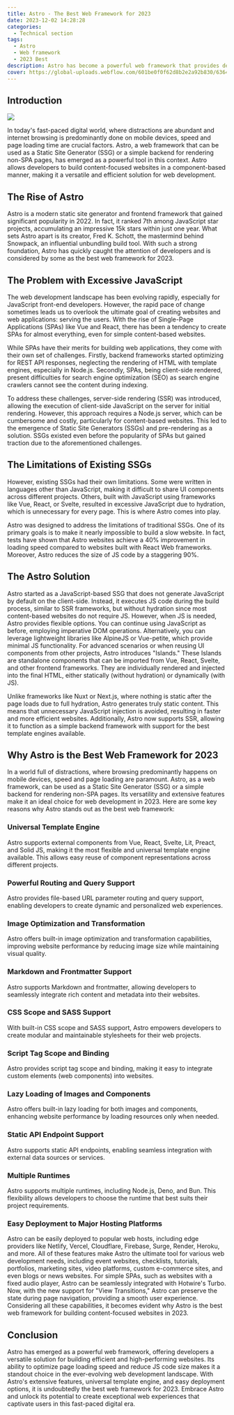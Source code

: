 ```yaml
---
title: Astro - The Best Web Framework for 2023
date: 2023-12-02 14:28:28
categories:
  - Technical section
tags: 
  - Astro
  - Web framework
  - 2023 Best
description: Astro has become a powerful web framework that provides developers with a versatile solution for building efficient, high-performance websites. It is undoubtedly the best web framework of 2023. In this fast-paced digital age, embrace Astro and realize its potential to create extraordinary web experiences that engage users.
cover: https://global-uploads.webflow.com/601be0f0f62d8b2e2a92b830/6364f51f6fa383d7f434bb08_astro-mfes.png
---
```


## Introduction

![](https://cdn.jsdelivr.net/gh/PirlosM/image@main/20231102144022.png)

In today's fast-paced digital world, where distractions are abundant and internet browsing is predominantly done on mobile devices, speed and page loading time are crucial factors. Astro, a web framework that can be used as a Static Site Generator (SSG) or a simple backend for rendering non-SPA pages, has emerged as a powerful tool in this context. Astro allows developers to build content-focused websites in a component-based manner, making it a versatile and efficient solution for web development.

## The Rise of Astro

Astro is a modern static site generator and frontend framework that gained significant popularity in 2022. In fact, it ranked 7th among JavaScript star projects, accumulating an impressive 15k stars within just one year. What sets Astro apart is its creator, Fred K. Schott, the mastermind behind Snowpack, an influential unbundling build tool. With such a strong foundation, Astro has quickly caught the attention of developers and is considered by some as the best web framework for 2023.

## The Problem with Excessive JavaScript

The web development landscape has been evolving rapidly, especially for JavaScript front-end developers. However, the rapid pace of change sometimes leads us to overlook the ultimate goal of creating websites and web applications: serving the users. With the rise of Single-Page Applications (SPAs) like Vue and React, there has been a tendency to create SPAs for almost everything, even for simple content-based websites.

While SPAs have their merits for building web applications, they come with their own set of challenges. Firstly, backend frameworks started optimizing for REST API responses, neglecting the rendering of HTML with template engines, especially in Node.js. Secondly, SPAs, being client-side rendered, present difficulties for search engine optimization (SEO) as search engine crawlers cannot see the content during indexing.

To address these challenges, server-side rendering (SSR) was introduced, allowing the execution of client-side JavaScript on the server for initial rendering. However, this approach requires a Node.js server, which can be cumbersome and costly, particularly for content-based websites. This led to the emergence of Static Site Generators (SSGs) and pre-rendering as a solution. SSGs existed even before the popularity of SPAs but gained traction due to the aforementioned challenges.

## The Limitations of Existing SSGs

However, existing SSGs had their own limitations. Some were written in languages other than JavaScript, making it difficult to share UI components across different projects. Others, built with JavaScript using frameworks like Vue, React, or Svelte, resulted in excessive JavaScript due to hydration, which is unnecessary for every page. This is where Astro comes into play.

Astro was designed to address the limitations of traditional SSGs. One of its primary goals is to make it nearly impossible to build a slow website. In fact, tests have shown that Astro websites achieve a 40% improvement in loading speed compared to websites built with React Web frameworks. Moreover, Astro reduces the size of JS code by a staggering 90%.

## The Astro Solution

Astro started as a JavaScript-based SSG that does not generate JavaScript by default on the client-side. Instead, it executes JS code during the build process, similar to SSR frameworks, but without hydration since most content-based websites do not require JS. However, when JS is needed, Astro provides flexible options.
You can continue using JavaScript as before, employing imperative DOM operations. Alternatively, you can leverage lightweight libraries like AlpineJS or Vue-petite, which provide minimal JS functionality. For advanced scenarios or when reusing UI components from other projects, Astro introduces "Islands." These Islands are standalone components that can be imported from Vue, React, Svelte, and other frontend frameworks. They are individually rendered and injected into the final HTML, either statically (without hydration) or dynamically (with JS).

Unlike frameworks like Nuxt or Next.js, where nothing is static after the page loads due to full hydration, Astro generates truly static content. This means that unnecessary JavaScript injection is avoided, resulting in faster and more efficient websites. Additionally, Astro now supports SSR, allowing it to function as a simple backend framework with support for the best template engines available.

## Why Astro is the Best Web Framework for 2023

In a world full of distractions, where browsing predominantly happens on mobile devices, speed and page loading are paramount. Astro, as a web framework, can be used as a Static Site Generator (SSG) or a simple backend for rendering non-SPA pages. Its versatility and extensive features make it an ideal choice for web development in 2023.
Here are some key reasons why Astro stands out as the best web framework:

### Universal Template Engine

Astro supports external components from Vue, React, Svelte, Lit, Preact, and Solid JS, making it the most flexible and universal template engine available. This allows easy reuse of component representations across different projects.

### Powerful Routing and Query Support

Astro provides file-based URL parameter routing and query support, enabling developers to create dynamic and personalized web experiences.

### Image Optimization and Transformation

Astro offers built-in image optimization and transformation capabilities, improving website performance by reducing image size while maintaining visual quality.

### Markdown and Frontmatter Support

Astro supports Markdown and frontmatter, allowing developers to seamlessly integrate rich content and metadata into their websites.

### CSS Scope and SASS Support

With built-in CSS scope and SASS support, Astro empowers developers to create modular and maintainable stylesheets for their web projects.

### Script Tag Scope and Binding

Astro provides script tag scope and binding, making it easy to integrate custom elements (web components) into websites.

### Lazy Loading of Images and Components

Astro offers built-in lazy loading for both images and components, enhancing website performance by loading resources only when needed.

### Static API Endpoint Support

Astro supports static API endpoints, enabling seamless integration with external data sources or services.

### Multiple Runtimes

Astro supports multiple runtimes, including Node.js, Deno, and Bun. This flexibility allows developers to choose the runtime that best suits their project requirements.

### Easy Deployment to Major Hosting Platforms

Astro can be easily deployed to popular web hosts, including edge providers like Netlify, Vercel, Cloudflare, Firebase, Surge, Render, Heroku, and more.
All of these features make Astro the ultimate tool for various web development needs, including event websites, checklists, tutorials, portfolios, marketing sites, video platforms, custom e-commerce sites, and even blogs or news websites. For simple SPAs, such as websites with a fixed audio player, Astro can be seamlessly integrated with Hotwire's Turbo.
Now, with the new support for "View Transitions," Astro can preserve the state during page navigation, providing a smooth user experience. Considering all these capabilities, it becomes evident why Astro is the best web framework for building content-focused websites in 2023.

## Conclusion

Astro has emerged as a powerful web framework, offering developers a versatile solution for building efficient and high-performing websites. Its ability to optimize page loading speed and reduce JS code size makes it a standout choice in the ever-evolving web development landscape. With Astro's extensive features, universal template engine, and easy deployment options, it is undoubtedly the best web framework for 2023. Embrace Astro and unlock its potential to create exceptional web experiences that captivate users in this fast-paced digital era.
